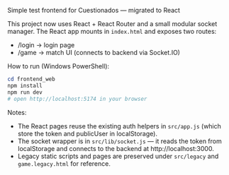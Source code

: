 Simple test frontend for Cuestionados — migrated to React

This project now uses React + React Router and a small modular socket manager. The React app mounts in `index.html` and exposes two routes:

- /login -> login page
- /game  -> match UI (connects to backend via Socket.IO)

How to run (Windows PowerShell):

```powershell
cd frontend_web
npm install
npm run dev
# open http://localhost:5174 in your browser
```

Notes:
- The React pages reuse the existing auth helpers in `src/app.js` (which store the token and publicUser in localStorage).
- The socket wrapper is in `src/lib/socket.js` — it reads the token from localStorage and connects to the backend at http://localhost:3000.
- Legacy static scripts and pages are preserved under `src/legacy` and `game.legacy.html` for reference.


